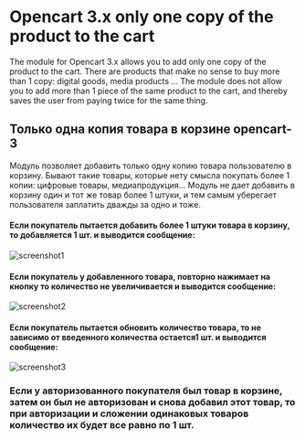 # Opencart 3.x only one copy of the product to the cart
The module for Opencart 3.x allows you to add only one copy of the product to the cart.
There are products that make no sense to buy more than 1 copy: digital goods, media products ...
The module does not allow you to add more than 1 piece of the same product to the cart, and thereby saves the user from paying twice for the same thing.


## Только одна копия товара в корзине opencart-3
Модуль позволяет добавить только одну копию товара пользователю в корзину. 
Бывают такие товары, которые нету смысла покупать более 1 копии: цифровые товары, медиапродукция...
Модуль не дает добавить в корзину один и тот же товар более 1 штуки, и тем самым уберегает пользователя заплатить дважды за одно и тоже.


#### Если покупатель пытается добавить более 1 штуки товара в корзину, то добавляется 1 шт. и выводится сообщение:
![screenshot1](https://user-images.githubusercontent.com/106067946/180012035-c1361f15-d781-42f1-be63-d970f994eb04.jpg)


#### Если покупатель у добавленного товара, повторно нажимает на кнопку то количество не увеличивается и выводится сообщение:
![screenshot2](https://user-images.githubusercontent.com/106067946/180024520-c084a0d2-af36-418b-8bf0-b6bcb7d5b951.jpg)


#### Если покупатель пытается обновить количество товара, то не зависимо от введенного количества остается1 шт. и выводится сообщение:
![screenshot3](https://user-images.githubusercontent.com/106067946/180024765-946b99d5-9057-423a-aba4-3995ccbd5037.jpg)

### Если у авторизованного покупателя был товар в корзине, затем он был не авторизован и снова добавил этот товар, то при авторизации и сложении одинаковых товаров количество их будет все равно по 1 шт. 
